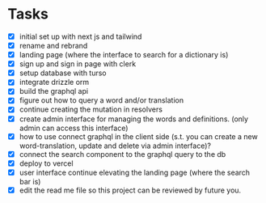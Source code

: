 # Tasks

- [x] initial set up with next js and tailwind
- [x] rename and rebrand
- [x] landing page (where the interface to search for a dictionary is)
- [x] sign up and sign in page with clerk
- [x] setup database with turso
- [x] integrate drizzle orm
- [x] build the graphql api
- [x] figure out how to query a word and/or translation
- [x] continue creating the mutation in resolvers
- [x] create admin interface for managing the words and definitions. (only admin can access this interface)
- [x] how to use connect graphql in the client side (s.t. you can create a new word-translation, update and delete via admin interface)?
- [x] connect the search component to the graphql query to the db
- [x] deploy to vercel
- [x] user interface continue elevating the landing page (where the search bar is)
- [x] edit the read me file so this project can be reviewed by future you.